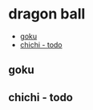 # dragon ball

<!-- START doctoc generated TOC please keep comment here to allow auto update -->
<!-- DON'T EDIT THIS SECTION, INSTEAD RE-RUN doctoc TO UPDATE -->


- [goku](#goku)
- [chichi - todo](#chichi---todo)

<!-- END doctoc generated TOC please keep comment here to allow auto update -->

## goku

## chichi - todo
